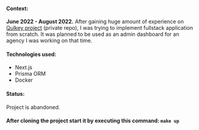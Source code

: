 #### Context:
__June 2022 - August 2022.__ After gaining huge amount of experience on [Qulkey project](https://github.com/dcjwu/qualkey) (private repo), I was trying to implement fullstack application from scratch. It was planned to be used as an admin dashboard for an agency I was working on that time.

#### Technologies used:
- Next.js
- Prisma ORM
- Docker

#### Status:
Project is abandoned.

#### After cloning the project start it by executing this command: ```make up```
